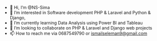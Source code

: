 - 👋 Hi, I’m @NS-Sima
- 👀 I’m interested in Software development PHP & Laravel and Python & Django,
- 🌱 I’m currently learning Data Analysis using Power BI and Tableau
- 💞️ I’m looking to collaborate on PHP & Laravel and Django web projects
- 📫 How to reach me via 0687549790 or ismailseleman9@gmail.com

<!---
NS-Sima/NS-Sima is a ✨ special ✨ repository because its `README.md` (this file) appears on your GitHub profile.
You can click the Preview link to take a look at your changes.
--->
